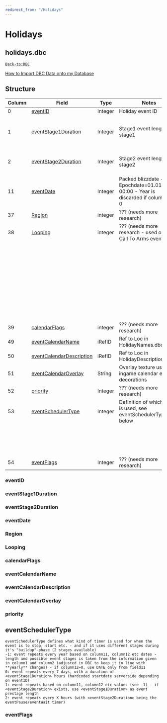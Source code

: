 ```yaml
---
redirect_from: "/Holidays"
---
```


# Holidays

## holidays.dbc

[`Back-to:DBC`](dbc-index)

[How to Import DBC Data onto my Database](how-to-import-dbc-data-in-db)  

## Structure

| Column | Field                         | Type    | Notes                                                                              | Extra info                                                                 |
| ------ | ----------------------------- | ------- | ---------------------------------------------------------------------------------- | -------------------------------------------------------------------------- |
| 0      | [eventID][1]                  | Integer | Holiday event ID                                                                   |                                                                            |
| 1      | [eventStage1Duration][2]      | Integer | Stage1 event length (for stage1                                                    | either as preparation or main event. See eventSchedulerType for more info) |
| 2      | [eventStage2Duration][3]      | Integer | Stage2 event length (for stage2                                                    | either as main event or cooldown. See eventSchedulerType for more info)    |
| 11     | [eventDate][4]                | Integer | Packed blizzdate - Epochdate=01.01.2000-00:00 - Year is discarded if column12 is 0 |                                                                            |
| 37     | [Region][5]                   | integer | ??? (needs more research)                                                          |                                                                            |
| 38     | [Looping][6]                  | integer | ??? (needs more research - used only on Call To Arms events)                       | 283 - Call to Arms: Alterac Valley                                         |
|        |                               |         |                                                                                    | 284 - Call to Arms: Warsong Gulch                                          |
|        |                               |         |                                                                                    | 285 - Call to Arms: Arathi Basin                                           |
|        |                               |         |                                                                                    | 353 - Call to Arms: Eye of the Storm                                       |
|        |                               |         |                                                                                    | 400 - Call to Arms: Strand of the Ancient                                  |
|        |                               |         |                                                                                    | 420 - Call to Arms: Isle of Conquest                                       |
| 39     | [calendarFlags][7]            | integer | ??? (needs more research)                                                          |                                                                            |
| 49     | [eventCalendarName][8]        | iRefID  | Ref to Loc in HolidayNames.dbc                                                     |                                                                            |
| 50     | [eventCalendarDescription][9] | iRefID  | Ref to Loc in HolidayDescriptions.dbc                                              |                                                                            |
| 51     | [eventCalendarOverlay][10]    | String  | Overlay texture used for ingame calendar event-decorations                         |                                                                            |
| 52     | [priority][11]                | Integer | ??? (needs more research)                                                          |                                                                            |
| 53     | [eventSchedulerType][12]      | Integer | Definition of which timer is used, see eventSchedulerType below                    | -1: repeat, yearly                                                         |
|        |                               |         |                                                                                    | 0: repeat, weekly                                                          |
|        |                               |         |                                                                                    | 1: repeat, use defined dates                                               |
|        |                               |         |                                                                                    | 2: repeat, hourly                                                          |
| 54     | [eventFlags][13]              | Integer | ??? (needs more research)                                                          |                                                                            |

[1]: #eventid
[2]: #eventstage1duration
[3]: #eventstage2duration
[4]: #eventdate
[5]: #region
[6]: #looping
[7]: #calendarflags
[8]: #eventcalendarname
[9]: #eventcalendardescription
[10]: #eventcalendaroverlay
[11]: #priority
[12]: #eventschedulertype
[13]: #eventflags

### eventID

### eventStage1Duration

### eventStage2Duration

### eventDate

### Region

### Looping

### calendarFlags

### eventCalendarName

### eventCalendarDescription

### eventCalendarOverlay

### priority

## eventSchedulerType
```
eventSchedulerType defines what kind of timer is used for when the event is to stop, start etc. - and if it uses different stages during it's "buildup"-phase (2 stages available)
-1: event repeats every year based on column11, column12 etc dates - length and possible event stages is taken from the information given in column1 and column2 (adjusted in DBC to keep it in line with **yearly** changes) - if column12=0, use DATE only from field11
0: event repeats every 7 days, with a duration of <eventStage1Duration> hours (hardcoded startdate serverside depending on eventID)
1: event repeats based on column11, column12 etc values (see -1) - if <eventStage2Duration> exists, use <eventStage1Duration> as event prestage length
2: event repeats every X hours (with <eventStage2Duration> being the eventPause/eventWait timer)
```

### eventFlags
